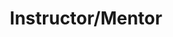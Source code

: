 ---
title: "Instructor/Mentor"
location: "Startfast Code, Syracuse, NY"
timeframe: "2016"
did: "Mentor students in full stack JavaScript, through pair programming, and discussions on key development topics based on my experiences."
learned: "That I really enjoy teaching. It gives me a great chance to look more closely at topics like AJAX, HTTP/HTTPS, accessibility, and many other important parts of being a developer on a regular basis with students. If everyone walks away learning something it is a good class."
---